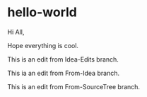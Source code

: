 # hello-world

Hi All,

Hope everything is cool.

This is an edit from Idea-Edits branch.

This ia an edit from From-Idea branch.

This is an edit from From-SourceTree branch.